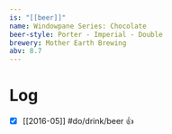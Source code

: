 ```yaml
---
is: "[[beer]]"
name: Windowpane Series: Chocolate
beer-style: Porter - Imperial - Double
brewery: Mother Earth Brewing
abv: 8.7
---
```

# Log
- [x] [[2016-05]] #do/drink/beer 👍
